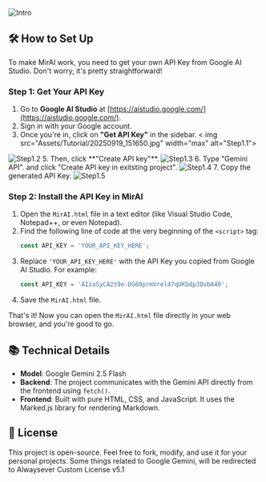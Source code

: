<img src="Assets/Screenshot_20250915-213324.jpg" width="max" alt="Intro">

## 🛠️ How to Set Up

To make MirAI work, you need to get your own API Key from Google AI Studio. Don't worry, it's pretty straightforward\!

### Step 1: Get Your API Key

1.  Go to **Google AI Studio** at [https://aistudio.google.com/](https://aistudio.google.com/).
3.  Sign in with your Google account.
4.  Once you're in, click on **"Get API Key"** in the sidebar.
   < img src="Assets/Tutorial/20250919_151650.jpg" width="max" alt="Step1.1">
<img src="Assets/Tutorial/20250919_151833.jpg" width="max" alt="Step1.2">
5.  Then, click **"Create API key"**.
<img src="Assets/Tutorial/20250919_151923.jpg" width="max" alt="Step1.3">
6. Type "Gemini API". and click "Create API key in exitsting project".
<img src="Assets/Tutorial/20250919_152023.jpg" width="max" alt="Step1.4">
7.  Copy the generated API Key.
<img src="Assets/Tutorial/20250919_152101.jpg" width="max" alt="Step1.5">


### Step 2: Install the API Key in MirAI

1.  Open the `MirAI.html` file in a text editor (like Visual Studio Code, Notepad++, or even Notepad).
2.  Find the following line of code at the very beginning of the `<script>` tag:
    ```javascript
    const API_KEY = 'YOUR_API_KEY_HERE';
    ```
3.  Replace `'YOUR_API_KEY_HERE'` with the API Key you copied from Google AI Studio.
    For example:
    ```javascript
    const API_KEY = 'AIzaSyCA2t9e-DG60prmVrel47qUKGdpJQvbA40';
    ```
4.  Save the `MirAI.html` file.

That's it\! Now you can open the `MirAI.html` file directly in your web browser, and you're good to go.

## 📚 Technical Details

  * **Model**: Google Gemini 2.5 Flash
  * **Backend**: The project communicates with the Gemini API directly from the frontend using `fetch()`.
  * **Frontend**: Built with pure HTML, CSS, and JavaScript. It uses the Marked.js library for rendering Markdown.

## 📝 License

This project is open-source. Feel free to fork, modify, and use it for your personal projects.
Some things related to Google Gemini, will be redirected to Alwaysever Custom License v5.1

